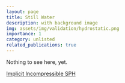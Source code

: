 ```yaml
---
layout: page
title: Still Water
description: with background image
img: assets/img/validation/hydrostatic.png
importance: 1
category: unlisted
related_publications: true
---
```


Nothing to see here, yet.

[Implicit Incompressible SPH](https://cg.informatik.uni-freiburg.de/publications/2013_TVCG_IISPH.pdf)
